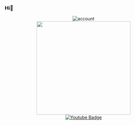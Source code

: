 ### Hi👋

<div id="header" align="center">
  <img src="https://komarev.com/ghpvc/?username=Kays8&style=flat-square&color=blue" alt="account"/>
  <br>
  <img src="https://i.pinimg.com/564x/2c/06/4e/2c064e30d0f31970e55cb0c581e15226.jpg" width="300"/>
</div>


<div id="badges"  align="center">
  <a href="https://www.youtube.com/@Kays_s_">
    <img src="https://img.shields.io/badge/YouTube-red?style=for-the-badge&logo=youtube&logoColor=white" alt="Youtube Badge"/>
  </a>
  <!--<a href="your-twitter-URL">
    <img src="https://img.shields.io/badge/Twitter-blue?style=for-the-badge&logo=twitter&logoColor=white" alt="Twitter Badge"/>
  </a>-->
  
  <br>
  
</div>




